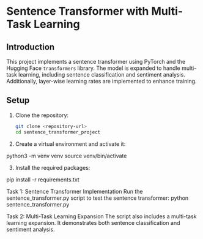 # Sentence Transformer with Multi-Task Learning

## Introduction

This project implements a sentence transformer using PyTorch and the Hugging Face `transformers` library. The model is expanded to handle multi-task learning, including sentence classification and sentiment analysis. Additionally, layer-wise learning rates are implemented to enhance training.

## Setup

1. Clone the repository:

   ```sh
   git clone <repository-url>
   cd sentence_transformer_project

2. Create a virtual environment and activate it:

python3 -m venv venv
source venv/bin/activate

3. Install the required packages:

pip install -r requirements.txt

Task 1: Sentence Transformer Implementation
Run the sentence_transformer.py script to test the sentence transformer:
python sentence_transformer.py

Task 2: Multi-Task Learning Expansion
The script also includes a multi-task learning expansion. It demonstrates both sentence classification and sentiment analysis.